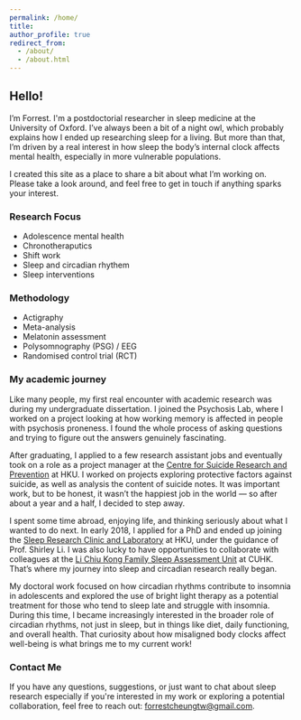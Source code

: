```yaml
---
permalink: /home/
title:
author_profile: true
redirect_from:
  - /about/
  - /about.html
---
```

## Hello!

I’m Forrest. I'm a postdoctorial researcher in sleep medicine at the University of Oxford. I’ve always been a bit of a night owl, which probably explains how I ended up researching sleep for a living. But more than that, I’m driven by a real interest in how sleep the body’s internal clock affects mental health, especially in more vulnerable populations. 

I created this site as a place to share a bit about what I’m working on. Please take a look around, and feel free to get in touch if anything sparks your interest.

### Research Focus
- Adolescence mental health
- Chronotheraputics
- Shift work
- Sleep and circadian rhythem
- Sleep interventions

### Methodology
- Actigraphy
- Meta-analysis
- Melatonin assessment
- Polysomnography (PSG) / EEG
- Randomised control trial (RCT)

### My academic journey
Like many people, my first real encounter with academic research was during my undergraduate dissertation. I joined the Psychosis Lab, where I worked on a project looking at how working memory is affected in people with psychosis proneness. I found the whole process of asking questions and trying to figure out the answers genuinely fascinating.

After graduating, I applied to a few research assistant jobs and eventually took on a role as a project manager at the [Centre for Suicide Research and Prevention](https://csrp.hku.hk/) at HKU. I worked on projects exploring protective factors against suicide, as well as analysis the content of suicide notes. It was important work, but to be honest, it wasn’t the happiest job in the world — so after about a year and a half, I decided to step away.

I spent some time abroad, enjoying life, and thinking seriously about what I wanted to do next. In early 2018, I applied for a PhD and ended up joining the [Sleep Research Clinic and Laboratory](https://sleep.hku.hk/) at HKU, under the guidance of Prof. Shirley Li. I was also lucky to have opportunities to collaborate with colleagues at the [Li Chiu Kong Family Sleep Assessment Unit](https://www.psychiatry.cuhk.edu.hk/sau/sleep-assessment-unit/) at CUHK. That’s where my journey into sleep and circadian research really began.

My doctoral work focused on how circadian rhythms contribute to insomnia in adolescents and explored the use of bright light therapy as a potential treatment for those who tend to sleep late and struggle with insomnia. During this time, I became increasingly interested in the broader role of circadian rhythms, not just in sleep, but in things like diet, daily functioning, and overall health. That curiosity about how misaligned body clocks affect well-being is what brings me to my current work!

### Contact Me
If you have any questions, suggestions, or just want to chat about sleep research especially if you're interested in my work or exploring a potential collaboration, feel free to reach out: [forrestcheungtw@gmail.com](mailto:forrestcheungtw@gmail.com).
